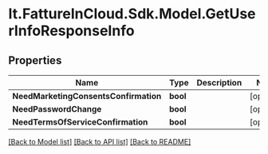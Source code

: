 # It.FattureInCloud.Sdk.Model.GetUserInfoResponseInfo

## Properties

Name | Type | Description | Notes
------------ | ------------- | ------------- | -------------
**NeedMarketingConsentsConfirmation** | **bool** |  | [optional] 
**NeedPasswordChange** | **bool** |  | [optional] 
**NeedTermsOfServiceConfirmation** | **bool** |  | [optional] 

[[Back to Model list]](../../README.md#documentation-for-models) [[Back to API list]](../../README.md#documentation-for-api-endpoints) [[Back to README]](../../README.md)

